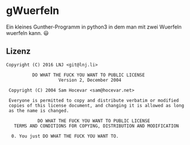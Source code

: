 # gWuerfeln
Ein kleines Gunther-Programm in python3 in dem man mit zwei Wuerfeln wuerfeln kann. :smiley:

## Lizenz
```
Copyright (C) 2016 LNJ <git@lnj.li> 

          DO WHAT THE FUCK YOU WANT TO PUBLIC LICENSE 
                    Version 2, December 2004 

 Copyright (C) 2004 Sam Hocevar <sam@hocevar.net> 

 Everyone is permitted to copy and distribute verbatim or modified 
 copies of this license document, and changing it is allowed as long 
 as the name is changed. 

            DO WHAT THE FUCK YOU WANT TO PUBLIC LICENSE 
   TERMS AND CONDITIONS FOR COPYING, DISTRIBUTION AND MODIFICATION 

  0. You just DO WHAT THE FUCK YOU WANT TO.
```
